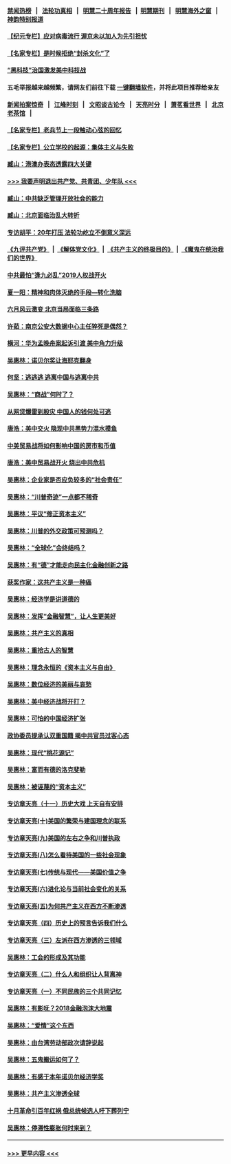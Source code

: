 #### [禁闻热榜](热点新闻.md?=0)  &nbsp;&nbsp;|&nbsp;&nbsp; [法轮功真相](https://github.com/gfw-breaker/truth/blob/master/README.md?=0) &nbsp;&nbsp;|&nbsp;&nbsp; [明慧二十周年报告](https://github.com/gfw-breaker/mh-reports/blob/master/README.md?=0) &nbsp;&nbsp;|&nbsp;&nbsp;[明慧期刊](https://github.com/gfw-breaker/mh-qikan) &nbsp;&nbsp;|&nbsp;&nbsp; [明慧海外之窗](https://github.com/gfw-breaker/mh-news/blob/master/README.md?=0) &nbsp;&nbsp;|&nbsp;&nbsp; [神韵特别报道](https://github.com/gfw-breaker/mh-news/blob/master/shenyun.md?=0)
#### [【纪元专栏】应对病毒流行 渥京未以加人为先引担忧](../pages/nsc423/n11875714.md?t=02272002) 
#### [【名家专栏】是时候拒绝“封杀文化”了](../pages/nsc423/n11814093.md?t=02272002) 
#### [“黑科技”治国激发美中科技战](../pages/nsc423/n11638056.md?t=02272002) 
#### 五毛举报越来越频繁，请网友们前往下载 [一键翻墙软件](https://github.com/gfw-breaker/ssr-accounts)，并将此项目推荐给亲友
#### [新闻拍案惊奇](https://github.com/gfw-breaker/banned-news/blob/master/pages/link4.md) &nbsp;&nbsp;|&nbsp;&nbsp; [江峰时刻](https://github.com/gfw-breaker/banned-news/blob/master/pages/link4.md) &nbsp;&nbsp;|&nbsp;&nbsp; [文昭谈古论今](https://github.com/gfw-breaker/banned-news/blob/master/pages/link4.md) &nbsp;&nbsp;|&nbsp;&nbsp; [天亮时分](https://github.com/gfw-breaker/banned-news/blob/master/pages/link4.md) &nbsp;&nbsp;|&nbsp;&nbsp; [萧茗看世界](https://github.com/gfw-breaker/banned-news/blob/master/pages/link4.md) &nbsp;&nbsp;|&nbsp;&nbsp; [北京老茶馆](https://github.com/gfw-breaker/banned-news/blob/master/pages/link4.md) &nbsp;&nbsp;|&nbsp;&nbsp; 
#### [【名家专栏】老兵节上一段触动心弦的回忆](../pages/nsc423/n11646016.md?t=02272002) 
#### [【名家专栏】公立学校的起源：集体主义与失败](../pages/nsc423/n11601833.md?t=02272002) 
#### [臧山：港澳办表态透露四大关键](../pages/nsc423/n11421628.md?t=02272002) 
#### [>>> 我要声明退出共产党、共青团、少年队 <<<](https://github.com/begood0513/goodnews/blob/master/quit/letter.md) 
#### [臧山：中共缺乏管理开放社会的能力](../pages/nsc423/n11407457.md?t=02272002) 
#### [臧山：北京面临治乱大转折](../pages/nsc423/n11406895.md?t=02272002) 
#### [专访胡平：20年打压 法轮功屹立不倒意义深远](../pages/nsc423/n11398800.md?t=02272002) 
#### [《九评共产党》](https://github.com/begood0513/9ping.md/blob/master/README.md) &nbsp;|&nbsp; [《解体党文化》](../../../../jtdwh.md/blob/master/README.md)  &nbsp;|&nbsp; [《共产主义的终极目的》](../../../../gczydzjmd.md/blob/master/README.md) &nbsp;|&nbsp; [《魔鬼在统治我们的世界》](../../../../mgztzwmdsj.md/blob/master/README.md) 
#### [中共最怕“逢九必乱”2019人权战开火](../pages/nsc423/n11385248.md?t=02272002) 
#### [夏一阳：精神和肉体灭绝的手段—转化洗脑](../pages/nsc423/n11368250.md?t=02272002) 
#### [六月风云激变 北京当局面临三条路](../pages/nsc423/n11313668.md?t=02272002) 
#### [许茹：南京公安大数据中心主任猝死是偶然？](../pages/nsc423/n11064744.md?t=02272002) 
#### [横河：华为孟晚舟案起诉引渡 美中角力升级](../pages/nsc423/n11027230.md?t=02272002) 
#### [吴惠林：诺贝尔奖让海耶克翻身](../pages/nsc423/n10890049.md?t=02272002) 
#### [何坚：逃逃逃 逃离中国与逃离中共](../pages/nsc423/n10592891.md?t=02272002) 
#### [吴惠林：“商战”何时了？](../pages/nsc423/n10573558.md?t=02272002) 
#### [从网贷爆雷到股灾 中国人的钱何处可逃](../pages/nsc423/n10572800.md?t=02272002) 
#### [唐浩：美中交火 隐现中共黑势力混水摸鱼](../pages/nsc423/n10544040.md?t=02272002) 
#### [中美贸易战将如何影响中国的房市和币值](../pages/nsc423/n10543697.md?t=02272002) 
#### [唐浩：美中贸易战开火 烧出中共危机](../pages/nsc423/n10540126.md?t=02272002) 
#### [吴惠林：企业家是否应负较多的“社会责任”](../pages/nsc423/n10535022.md?t=02272002) 
#### [吴惠林：“川普奇迹”一点都不稀奇](../pages/nsc423/n10512808.md?t=02272002) 
#### [吴惠林：平议“修正资本主义”](../pages/nsc423/n10495724.md?t=02272002) 
#### [吴惠林：川普的外交政策可预测吗？](../pages/nsc423/n10462387.md?t=02272002) 
#### [吴惠林：“全球化”会终结吗？](../pages/nsc423/n10452838.md?t=02272002) 
#### [吴惠林：有“德”才能走向民主化金融创新之路](../pages/nsc423/n10432292.md?t=02272002) 
#### [获奖作家：这共产主义是一种癌](../pages/nsc423/n10431541.md?t=02272002) 
#### [吴惠林：经济学是讲道德的](../pages/nsc423/n10398014.md?t=02272002) 
#### [吴惠林：发挥“金融智慧”，让人生更美好](../pages/nsc423/n10375019.md?t=02272002) 
#### [吴惠林：共产主义的真相](../pages/nsc423/n10351394.md?t=02272002) 
#### [吴惠林：重拾古人的智慧](../pages/nsc423/n10337691.md?t=02272002) 
#### [吴惠林：理念永恒的《资本主义与自由》](../pages/nsc423/n10316274.md?t=02272002) 
#### [吴惠林：数位经济的美丽与哀愁](../pages/nsc423/n10292946.md?t=02272002) 
#### [吴惠林：美中经济战将开打？](../pages/nsc423/n10258825.md?t=02272002) 
#### [吴惠林：可怕的中国经济扩张](../pages/nsc423/n10219147.md?t=02272002) 
#### [政协委员提承认双重国籍 揭中共官员过客心态](../pages/nsc423/n10208809.md?t=02272002) 
#### [吴惠林：现代“桃花源记”](../pages/nsc423/n10185234.md?t=02272002) 
#### [吴惠林：富而有德的洛克斐勒](../pages/nsc423/n10142264.md?t=02272002) 
#### [吴惠林：被诬蔑的“资本主义”](../pages/nsc423/n10124816.md?t=02272002) 
#### [专访章天亮（十一）历史大戏 上天自有安排](../pages/nsc423/n10094905.md?t=02272002) 
#### [专访章天亮(十)美国的繁荣与建国理念的联系](../pages/nsc423/n10094899.md?t=02272002) 
#### [专访章天亮(九)美国的左右之争和川普执政](../pages/nsc423/n10094889.md?t=02272002) 
#### [专访章天亮(八)怎么看待美国的一些社会现象](../pages/nsc423/n10094857.md?t=02272002) 
#### [专访章天亮(七)传统与现代——美国价值之争](../pages/nsc423/n10093140.md?t=02272002) 
#### [专访章天亮(六)进化论与当前社会变化的关系](../pages/nsc423/n10092036.md?t=02272002) 
#### [专访章天亮(五)为何共产主义在西方不断渗透](../pages/nsc423/n10083620.md?t=02272002) 
#### [专访章天亮（四）历史上的预言告诉我们什么](../pages/nsc423/n10083606.md?t=02272002) 
#### [专访章天亮（三）左派在西方渗透的三领域](../pages/nsc423/n10081115.md?t=02272002) 
#### [吴惠林：工会的形成及其功能](../pages/nsc423/n10080633.md?t=02272002) 
#### [专访章天亮（二）什么人和组织让人背离神](../pages/nsc423/n10076637.md?t=02272002) 
#### [专访章天亮（一）不同民族的三个共同记忆](../pages/nsc423/n10074188.md?t=02272002) 
#### [吴惠林：有影呒？2018金融泡沫大地震](../pages/nsc423/n10040534.md?t=02272002) 
#### [吴惠林：“爱情”这个东西](../pages/nsc423/n10019423.md?t=02272002) 
#### [吴惠林：由台湾劳动部政次请辞说起](../pages/nsc423/n9979679.md?t=02272002) 
#### [吴惠林：五鬼搬运如何了？](../pages/nsc423/n9925338.md?t=02272002) 
#### [吴惠林：有感于本年诺贝尔经济学奖](../pages/nsc423/n9871883.md?t=02272002) 
#### [吴惠林：共产主义渗透全球](../pages/nsc423/n9812748.md?t=02272002) 
#### [十月革命引百年红祸 俄总统候选人吁下葬列宁](../pages/nsc423/n9810182.md?t=02272002) 
#### [吴惠林：停滞性膨胀何时来到？](../pages/nsc423/n9764136.md?t=02272002) 

----
#### [ >>> 更早内容 <<< ](../indexes/nsc423-earlier.md)
